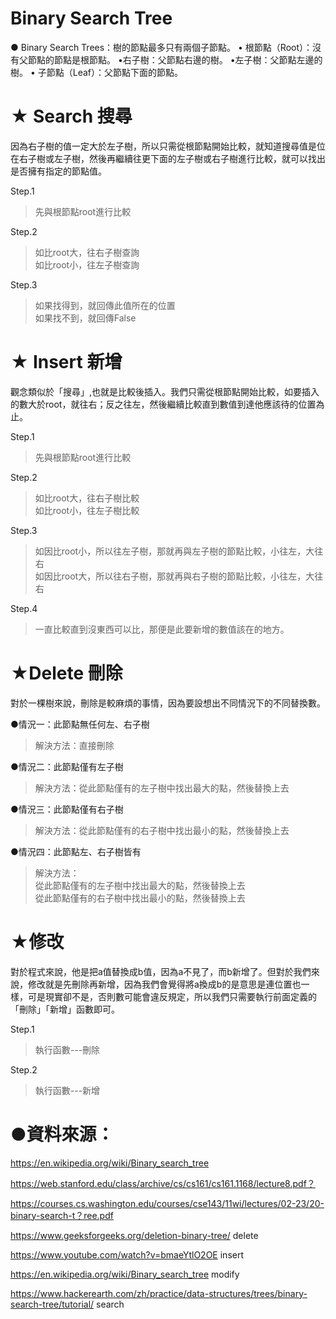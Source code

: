 
# Binary Search Tree 
● Binary Search Trees：樹的節點最多只有兩個子節點。 
    • 根節點（Root）：沒有父節點的節點是根節點。
      •右子樹：父節點右邊的樹。
      •左子樹：父節點左邊的樹。
    • 子節點（Leaf）：父節點下面的節點。
 

# ★ Search 搜尋


因為右子樹的值一定大於左子樹，所以只需從根節點開始比較，就知道搜尋值是位在右子樹或左子樹，然後再繼續往更下面的左子樹或右子樹進行比較，就可以找出是否擁有指定的節點值。

Step.1  
>先與根節點root進行比較


Step.2  
>如比root大，往右子樹查詢  
>如比root小，往左子樹查詢


Step.3  
>如果找得到，就回傳此值所在的位置  
>如果找不到，就回傳False



 

# ★ Insert 新增

觀念類似於「搜尋」,也就是比較後插入。我們只需從根節點開始比較，如要插入的數大於root，就往右；反之往左，然後繼續比較直到數值到達他應該待的位置為止。

Step.1  
>先與根節點root進行比較

Step.2  
>如比root大，往右子樹比較  
>如比root小，往左子樹比較
        
Step.3  
>如因比root小，所以往左子樹，那就再與左子樹的節點比較，小往左，大往右  
>如因比root大，所以往右子樹，那就再與右子樹的節點比較，小往左，大往右
        
Step.4  
>一直比較直到沒東西可以比，那便是此要新增的數值該在的地方。

 

# ★Delete 刪除

對於一棵樹來說，刪除是較麻煩的事情，因為要設想出不同情況下的不同替換數。

●情況一：此節點無任何左、右子樹  
>解決方法：直接刪除

●情況二：此節點僅有左子樹  
>解決方法：從此節點僅有的左子樹中找出最大的點，然後替換上去

●情況三：此節點僅有右子樹  
>解決方法：從此節點僅有的右子樹中找出最小的點，然後替換上去

●情況四：此節點左、右子樹皆有  
>解決方法：  
>從此節點僅有的左子樹中找出最大的點，然後替換上去  
>從此節點僅有的右子樹中找出最小的點，然後替換上去

# ★修改

對於程式來說，他是把a值替換成b值，因為a不見了，而b新增了。但對於我們來說，修改就是先刪除再新增，因為我們會覺得將a換成b的是意思是連位置也一樣，可是現實卻不是，否則數可能會違反規定，所以我們只需要執行前面定義的「刪除」「新增」函數即可。

Step.1
>執行函數---刪除

Step.2
>執行函數---新增

 

# ●資料來源：


<https://en.wikipedia.org/wiki/Binary_search_tree>

<https://web.stanford.edu/class/archive/cs/cs161/cs161.1168/lecture8.pdf？>

<https://courses.cs.washington.edu/courses/cse143/11wi/lectures/02-23/20-binary-search-t？ree.pdf>

<https://www.geeksforgeeks.org/deletion-binary-tree/> delete

<https://www.youtube.com/watch?v=bmaeYtlO2OE> insert

<https://en.wikipedia.org/wiki/Binary_search_tree> modify

<https://www.hackerearth.com/zh/practice/data-structures/trees/binary-search-tree/tutorial/> search


```python

```
